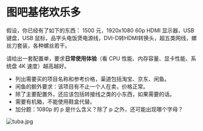 # 图吧基佬欢乐多

假设，你已经有了如下的东西： 1500 元，1920x1080 60p HDMI 显示器，USB 键盘，USB 鼠标，品字头电饭煲电源线，DVI-D转HDMI转换头，超五类网线，螺丝刀套装，各种螺丝若干。

请给出一套配置单，要求**日常使用体验**（看 CPU 性能、内存容量、显卡性能、系统盘 4K 速度）越高越好。

- 列出需要买的项目名称和参考价格，渠道包括淘宝、京东、闲鱼。
- 闲鱼的额外要求：该项目有不止一个人在卖，价格正常。
- 除了主要配置外，还应该包括转接线之类的小东西，如果需要的话。
- 需要有机箱，不能使用鞋盒代替。
- 加分题：1080p 的 p 是什么含义？除了 p 之外，还可能出现哪个字母？

![tuba.jpg](https://s2.ax1x.com/2019/11/02/Kbgmef.jpg)